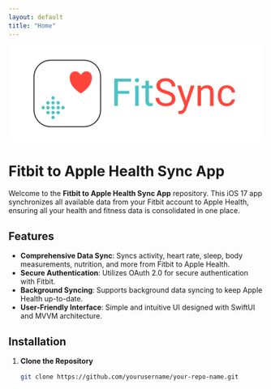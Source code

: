 ```yaml
---
layout: default
title: "Home"
---
```


![Fitbit to Apple Health Sync Logo](/assets/images/fit-sync-logo.png)

# Fitbit to Apple Health Sync App

Welcome to the **Fitbit to Apple Health Sync App** repository. This iOS 17 app synchronizes all available data from your Fitbit account to Apple Health, ensuring all your health and fitness data is consolidated in one place.

## Features

- **Comprehensive Data Sync**: Syncs activity, heart rate, sleep, body measurements, nutrition, and more from Fitbit to Apple Health.
- **Secure Authentication**: Utilizes OAuth 2.0 for secure authentication with Fitbit.
- **Background Syncing**: Supports background data syncing to keep Apple Health up-to-date.
- **User-Friendly Interface**: Simple and intuitive UI designed with SwiftUI and MVVM architecture.

## Installation

1. **Clone the Repository**

   ```bash
   git clone https://github.com/yourusername/your-repo-name.git